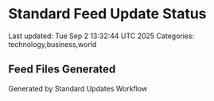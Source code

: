 # Standard Feed Update Status
Last updated: Tue Sep  2 13:32:44 UTC 2025
Categories: technology,business,world

## Feed Files Generated

Generated by Standard Updates Workflow
